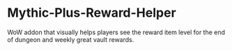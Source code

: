 # Mythic-Plus-Reward-Helper
WoW addon that visually helps players see the reward item level for the end of dungeon and weekly great vault rewards.
